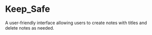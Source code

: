 # Keep_Safe
A user-friendly interface allowing users to create notes with titles and delete notes as needed.
